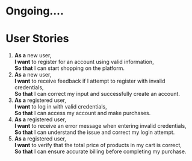 #   Ongoing....

# User Stories

1.  **As a** new user,<br>
    **I want** to register for an account using valid information,<br>
    **So that** I can start shopping on the platform.
2. **As a** new user,<br>
   **I want** to receive feedback if I attempt to register with invalid credentials,<br>
   **So that** I can correct my input and successfully create an account.
3. **As a** registered user,<br>
   **I want** to log in with valid credentials,<br>
   **So that** I can access my account and make purchases.
4. **As a** registered user,<br>
   **I want** to receive an error message when entering invalid credentials,<br>
   **So that** I can understand the issue and correct my login attempt.
5. **As a** registered user,<br>
   **I want** to verify that the total price of products in my cart is correct,<br>
   **So that** I can ensure accurate billing before completing my purchase.
